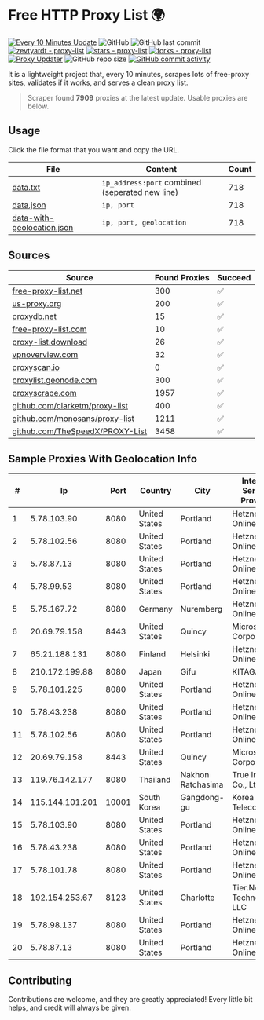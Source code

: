 
# Free HTTP Proxy List 🌍

[![Every 10 Minutes Update](https://github.com/mertguvencli/http-proxy-list/actions/workflows/main.yml/badge.svg?branch=main)](https://github.com/mertguvencli/http-proxy-list/actions/workflows/main.yml)
![GitHub](https://img.shields.io/github/license/mertguvencli/http-proxy-list)
![GitHub last commit](https://img.shields.io/github/last-commit/mertguvencli/http-proxy-list)
[![zevtyardt - proxy-list](https://img.shields.io/static/v1?label=zevtyardt&message=proxy-list&color=blue&logo=github)](https://github.com/zevtyardt/proxy-list "Go to GitHub repo")
[![stars - proxy-list](https://img.shields.io/github/stars/zevtyardt/proxy-list?style=social)](https://github.com/zevtyardt/proxy-list)
[![forks - proxy-list](https://img.shields.io/github/forks/zevtyardt/proxy-list?style=social)](https://github.com/zevtyardt/proxy-list)
[![Proxy Updater](https://github.com/zevtyardt/proxy-list/workflows/Proxy%20Updater/badge.svg)](https://github.com/zevtyardt/proxy-list/actions?query=workflow:"Proxy+Updater")
![GitHub repo size](https://img.shields.io/github/repo-size/zevtyardt/proxy-list)
[![GitHub commit activity](https://img.shields.io/github/commit-activity/m/zevtyardt/proxy-list?logo=commits)](https://github.com/zevtyardt/proxy-list/commits/main)

It is a lightweight project that, every 10 minutes, scrapes lots of free-proxy sites, validates if it works, and serves a clean proxy list.

> Scraper found **7909** proxies at the latest update. Usable proxies are below.

## Usage

Click the file format that you want and copy the URL.

|File|Content|Count|
|----|-------|-----|
|[data.txt](https://raw.githubusercontent.com/mertguvencli/http-proxy-list/main/proxy-list/data.txt)|`ip_address:port` combined (seperated new line)|718|
|[data.json](https://raw.githubusercontent.com/mertguvencli/http-proxy-list/main/proxy-list/data.json)|`ip, port`|718|
|[data-with-geolocation.json](https://raw.githubusercontent.com/mertguvencli/http-proxy-list/main/proxy-list/data-with-geolocation.json)|`ip, port, geolocation`|718|

## Sources

|Source|Found Proxies|Succeed|
|------|-------------|-------|
|[free-proxy-list.net](https://free-proxy-list.net)|300|✅|
|[us-proxy.org](https://www.us-proxy.org)|200|✅|
|[proxydb.net](http://proxydb.net)|15|✅|
|[free-proxy-list.com](https://free-proxy-list.com/?page=&port=&type%5B%5D=http&type%5B%5D=https&up_time=0&search=Search)|10|✅|
|[proxy-list.download](https://www.proxy-list.download/HTTP)|26|✅|
|[vpnoverview.com](https://vpnoverview.com/privacy/anonymous-browsing/free-proxy-servers)|32|✅|
|[proxyscan.io](https://www.proxyscan.io)|0|✅|
|[proxylist.geonode.com](https://proxylist.geonode.com/api/proxy-list?limit=300&page=1&sort_by=lastChecked&sort_type=desc&protocols=http,https)|300|✅|
|[proxyscrape.com](https://api.proxyscrape.com/v2/?request=displayproxies&protocol=http&timeout=10000&country=all&ssl=all&anonymity=all)|1957|✅|
|[github.com/clarketm/proxy-list](https://raw.githubusercontent.com/clarketm/proxy-list/master/proxy-list-raw.txt)|400|✅|
|[github.com/monosans/proxy-list](https://raw.githubusercontent.com/monosans/proxy-list/main/proxies/http.txt)|1211|✅|
|[github.com/TheSpeedX/PROXY-List](https://raw.githubusercontent.com/TheSpeedX/PROXY-List/master/http.txt)|3458|✅|


## Sample Proxies With Geolocation Info

|#|Ip|Port|Country|City|Internet Service Provider|
|-|--|----|-------|----|-------------------------|
|1|5.78.103.90|8080|United States|Portland|Hetzner Online GmbH|
|2|5.78.102.56|8080|United States|Portland|Hetzner Online GmbH|
|3|5.78.87.13|8080|United States|Portland|Hetzner Online GmbH|
|4|5.78.99.53|8080|United States|Portland|Hetzner Online GmbH|
|5|5.75.167.72|8080|Germany|Nuremberg|Hetzner Online GmbH|
|6|20.69.79.158|8443|United States|Quincy|Microsoft Corporation|
|7|65.21.188.131|8080|Finland|Helsinki|Hetzner Online GmbH|
|8|210.172.199.88|8080|Japan|Gifu|KITAGATA|
|9|5.78.101.225|8080|United States|Portland|Hetzner Online GmbH|
|10|5.78.43.238|8080|United States|Portland|Hetzner Online GmbH|
|11|5.78.102.56|8080|United States|Portland|Hetzner Online GmbH|
|12|20.69.79.158|8443|United States|Quincy|Microsoft Corporation|
|13|119.76.142.177|8080|Thailand|Nakhon Ratchasima|True Internet Co., Ltd.|
|14|115.144.101.201|10001|South Korea|Gangdong-gu|Korea Telecom|
|15|5.78.103.90|8080|United States|Portland|Hetzner Online GmbH|
|16|5.78.43.238|8080|United States|Portland|Hetzner Online GmbH|
|17|5.78.101.78|8080|United States|Portland|Hetzner Online GmbH|
|18|192.154.253.67|8123|United States|Charlotte|Tier.Net Technologies LLC|
|19|5.78.98.137|8080|United States|Portland|Hetzner Online GmbH|
|20|5.78.87.13|8080|United States|Portland|Hetzner Online GmbH|



## Contributing

Contributions are welcome, and they are greatly appreciated! Every
little bit helps, and credit will always be given.

